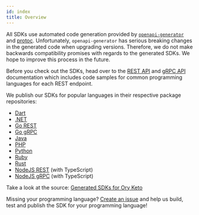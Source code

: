```yaml
---
id: index
title: Overview
---
```


All SDKs use automated code generation provided by
[`openapi-generator`](https://github.com/OpenAPITools/openapi-generator) and
[protoc](https://github.com/protocolbuffers/protobuf). Unfortunately,
`openapi-generator` has serious breaking changes in the generated code when
upgrading versions. Therefore, we do not make backwards compatibility promises
with regards to the generated SDKs. We hope to improve this process in the
future.

Before you check out the SDKs, head over to the
[REST API](../reference/rest-api.mdx) and [gRPC API](../reference/proto-api.mdx)
documentation which includes code samples for common programming languages for
each REST endpoint.

We publish our SDKs for popular languages in their respective package
repositories:

- [Dart](https://pub.dev/packages/ory_keto_client)
- [.NET](https://www.nuget.org/packages/Ory.Keto.Client/)
- [Go REST](https://github.com/ory/keto-client-go)
- [Go gRPC](https://github.com/ory/keto/blob/master/proto/ory/keto/acl)
- [Java](https://search.maven.org/artifact/sh.ory.keto/keto-client)
- [PHP](https://packagist.org/packages/ory/keto-client)
- [Python](https://pypi.org/project/ory-keto-client/)
- [Ruby](https://rubygems.org/gems/ory-keto-client)
- [Rust](https://crates.io/crates/ory-keto-client)
- [NodeJS REST](https://www.npmjs.com/package/@oryd/keto-client) (with
  TypeScript)
- [NodeJS gRPC](https://www.npmjs.com/package/@oryd/keto-grpc-client) (with
  TypeScript)

Take a look at the source:
[Generated SDKs for Ory Keto](https://github.com/ory/sdk/tree/master/clients/keto/)

Missing your programming language?
[Create an issue](https://github.com/ory/keto/issues) and help us build, test
and publish the SDK for your programming language!
